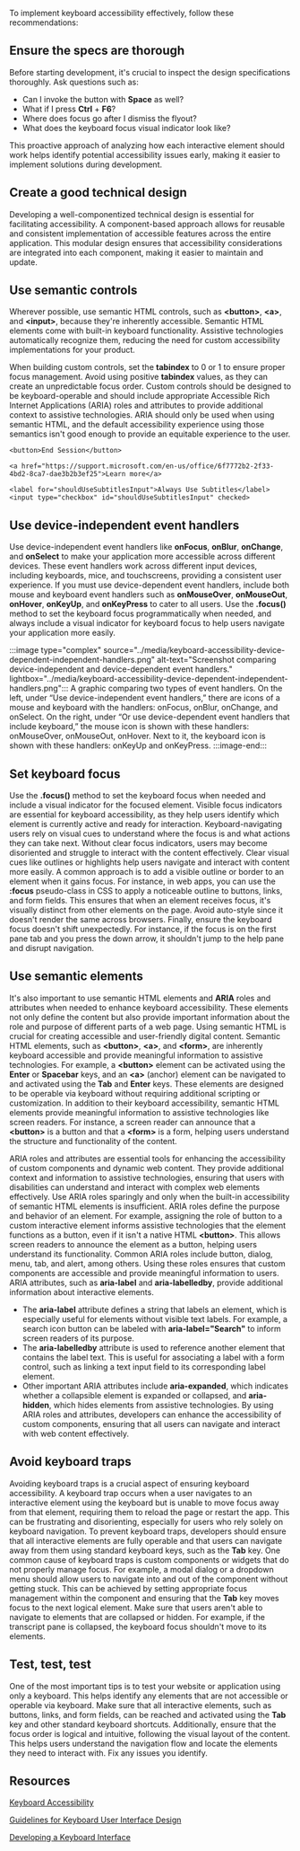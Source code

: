 To implement keyboard accessibility effectively, follow these recommendations:

## Ensure the specs are thorough

Before starting development, it's crucial to inspect the design specifications thoroughly. Ask questions such as:
- Can I invoke the button with **Space** as well?
- What if I press **Ctrl** + **F6**?
- Where does focus go after I dismiss the flyout?
- What does the keyboard focus visual indicator look like?

This proactive approach of analyzing how each interactive element should work helps identify potential accessibility issues early, making it easier to implement solutions during development.<br>

## Create a good technical design

Developing a well-componentized technical design is essential for facilitating accessibility. A component-based approach allows for reusable and consistent implementation of accessible features across the entire application. This modular design ensures that accessibility considerations are integrated into each component, making it easier to maintain and update.<br>

## Use semantic controls

Wherever possible, use semantic HTML controls, such as **\<button>**, **\<a>**, and **\<input>**, because they're inherently accessible. Semantic HTML elements come with built-in keyboard functionality. Assistive technologies automatically recognize them, reducing the need for custom accessibility implementations for your product. 

When building custom controls, set the **tabindex** to 0 or 1 to ensure proper focus management. Avoid using positive **tabindex** values, as they can create an unpredictable focus order. Custom controls should be designed to be keyboard-operable and should include appropriate Accessible Rich Internet Applications (ARIA) roles and attributes to provide additional context to assistive technologies. ARIA should only be used when using semantic HTML, and the default accessibility experience using those semantics isn't good enough to provide an equitable experience to the user. 

```
<button>End Session</button>

<a href="https://support.microsoft.com/en-us/office/6f7772b2-2f33-4bd2-8ca7-dae3b2b3ef25">Learn more</a>

<label for="shouldUseSubtitlesInput">Always Use Subtitles</label>
<input type="checkbox" id="shouldUseSubtitlesInput" checked>
```

## Use device-independent event handlers

Use device-independent event handlers like **onFocus**, **onBlur**, **onChange**, and **onSelect** to make your application more accessible across different devices. These event handlers work across different input devices, including keyboards, mice, and touchscreens, providing a consistent user experience. If you must use device-dependent event handlers, include both mouse and keyboard event handlers such as **onMouseOver**, **onMouseOut**, **onHover**, **onKeyUp**, and **onKeyPress** to cater to all users. Use the **.focus()** method to set the keyboard focus programmatically when needed, and always include a visual indicator for keyboard focus to help users navigate your application more easily. 

:::image type="complex" source="../media/keyboard-accessibility-device-dependent-independent-handlers.png" alt-text="Screenshot comparing device-independent and device-dependent event handlers." lightbox="../media/keyboard-accessibility-device-dependent-independent-handlers.png":::
   A graphic comparing two types of event handlers. On the left, under “Use device-independent event handlers,” there are icons of a mouse and keyboard with the handlers: onFocus, onBlur, onChange, and onSelect. On the right, under “Or use device-dependent event handlers that include keyboard,” the mouse icon is shown with these handlers: onMouseOver, onMouseOut, onHover. Next to it, the keyboard icon is shown with these handlers: onKeyUp and onKeyPress.
:::image-end:::

## Set keyboard focus

Use the **.focus()** method to set the keyboard focus when needed and include a visual indicator for the focused element. Visible focus indicators are essential for keyboard accessibility, as they help users identify which element is currently active and ready for interaction. Keyboard-navigating users rely on visual cues to understand where the focus is and what actions they can take next. Without clear focus indicators, users may become disoriented and struggle to interact with the content effectively. Clear visual cues like outlines or highlights help users navigate and interact with content more easily. A common approach is to add a visible outline or border to an element when it gains focus. For instance, in web apps, you can use the **:focus** pseudo-class in CSS to apply a noticeable outline to buttons, links, and form fields. This ensures that when an element receives focus, it's visually distinct from other elements on the page. Avoid auto-style since it doesn't render the same across browsers. Finally, ensure the keyboard focus doesn't shift unexpectedly. For instance, if the focus is on the first pane tab and you press the down arrow, it shouldn't jump to the help pane and disrupt navigation.

## Use semantic elements

It's also important to use semantic HTML elements and **ARIA** roles and attributes when needed to enhance keyboard accessibility. These elements not only define the content but also provide important information about the role and purpose of different parts of a web page. Using semantic HTML is crucial for creating accessible and user-friendly digital content. Semantic HTML elements, such as **\<button>**, **\<a>**, and **\<form>**, are inherently keyboard accessible and provide meaningful information to assistive technologies. For example, a **\<button>** element can be activated using the **Enter** or **Spacebar** keys, and an **\<a>** (anchor) element can be navigated to and activated using the **Tab** and **Enter** keys. These elements are designed to be operable via keyboard without requiring additional scripting or customization. In addition to their keyboard accessibility, semantic HTML elements provide meaningful information to assistive technologies like screen readers. For instance, a screen reader can announce that a **\<button>** is a button and that a **\<form>** is a form, helping users understand the structure and functionality of the content. 

ARIA roles and attributes are essential tools for enhancing the accessibility of custom components and dynamic web content. They provide additional context and information to assistive technologies, ensuring that users with disabilities can understand and interact with complex web elements effectively. Use ARIA roles sparingly and only when the built-in accessibility of semantic HTML elements is insufficient. ARIA roles define the purpose and behavior of an element. For example, assigning the role of button to a custom interactive element informs assistive technologies that the element functions as a button, even if it isn't a native HTML **\<button>**. This allows screen readers to announce the element as a button, helping users understand its functionality. Common ARIA roles include button, dialog, menu, tab, and alert, among others. Using these roles ensures that custom components are accessible and provide meaningful information to users. ARIA attributes, such as **aria-label** and **aria-labelledby**, provide additional information about interactive elements. 
- The **aria-label** attribute defines a string that labels an element, which is especially useful for elements without visible text labels. For example, a search icon button can be labeled with **aria-label="Search"** to inform screen readers of its purpose. 
- The **aria-labelledby** attribute is used to reference another element that contains the label text. This is useful for associating a label with a form control, such as linking a text input field to its corresponding label element. 
- Other important ARIA attributes include **aria-expanded**, which indicates whether a collapsible element is expanded or collapsed, and **aria-hidden**, which hides elements from assistive technologies. By using ARIA roles and attributes, developers can enhance the accessibility of custom components, ensuring that all users can navigate and interact with web content effectively.

## Avoid keyboard traps

Avoiding keyboard traps is a crucial aspect of ensuring keyboard accessibility. A keyboard trap occurs when a user navigates to an interactive element using the keyboard but is unable to move focus away from that element, requiring them to reload the page or restart the app. This can be frustrating and disorienting, especially for users who rely solely on keyboard navigation. To prevent keyboard traps, developers should ensure that all interactive elements are fully operable and that users can navigate away from them using standard keyboard keys, such as the **Tab** key. One common cause of keyboard traps is custom components or widgets that do not properly manage focus. For example, a modal dialog or a dropdown menu should allow users to navigate into and out of the component without getting stuck. This can be achieved by setting appropriate focus management within the component and ensuring that the **Tab** key moves focus to the next logical element. Make sure that users aren't able to navigate to elements that are collapsed or hidden. For example, if the transcript pane is collapsed, the keyboard focus shouldn't move to its elements.

## Test, test, test

One of the most important tips is to test your website or application using only a keyboard. This helps identify any elements that are not accessible or operable via keyboard. Make sure that all interactive elements, such as buttons, links, and form fields, can be reached and activated using the **Tab** key and other standard keyboard shortcuts. Additionally, ensure that the focus order is logical and intuitive, following the visual layout of the content. This helps users understand the navigation flow and locate the elements they need to interact with. Fix any issues you identify. 

## Resources

[Keyboard Accessibility](/windows/apps/design/accessibility/keyboard-accessibility)

[Guidelines for Keyboard User Interface Design](/previous-versions/windows/desktop/dnacc/guidelines-for-keyboard-user-interface-design)

[Developing a Keyboard Interface](https://www.w3.org/WAI/ARIA/apg/practices/keyboard-interface/)